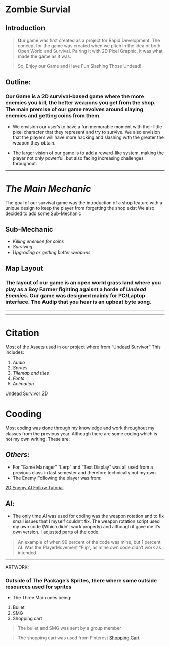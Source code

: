 # **Zombie Survial**
## Introduction
> **O**ur game was first created as a project for Rapid Development. The concept for the game was created when we pitch in the idea of both Open World and Survival. Pairing it with 2D Pixel Graphic, it was what made the game as it was.

>So, Enjoy our Game and Have Fun Slashing Those Undead!

## Outline:
### Our Game is a 2D survival-based game where the more enemies you kill, the better weapons you get from the shop. The main premise of our game revolves around slaying enemies and getting coins from them.
- We envision our user’s to have a fun memorable moment with their little pixel character that they represent and try to survive. We also envision that the players will have more hacking and slashing with the greater the weapon they obtain.
  
-	The larger vision of our game is to add a reward-like system, making the player not only powerful, but also facing increasing challenges throughout.
--- 
# **_The Main Mechanic_** 
The goal of our survival game was the introduction of a shop feature with a unique design to keep the player from forgetting the shop exist
We also decided to add some Sub-Mechanic 

## Sub-Mechanic
-	_Killing enemies for coins_
-	_Surviving_
-	_Upgrading or getting better weapons_

## Map Layout
### The layout of our game is an open world grass land where you play as a **Boy Farmer** fighting agaisnt a horde of **_Undead Enemies._** Our game was designed mainly for PC/Laptop interface. The Audip that you hear is an **upbeat** byte song.

--- 
---

# Citation
Most of the Assets used in our project where from “Undead Survivor” 
This includes: 
1. _Audio_
2. _Sprites_
3. _Tilemap and tiles_
4. _Fonts_
5. _Animation_

[Undead Survivor 2D](https://assetstore.unity.com/packages/2d/undead-survivor-assets-pack-238068)

# Cooding
Most coding was done through my knowledge and work throughout my classes from the previous year. Although there are some coding which is not my own writing.
These are:

## _Others:_
-	For “Game Manager” “Lerp” and “Text Display” was all used from a previous class in last semester and therefore technically not my own
-	The Enemy Following the player was from:
  
[2D Enemy AI Follow Tutorial](https://www.youtube.com/watch?v=2SXa10ILJms)

## **_AI_**:
-	The only time AI was used for coding was the weapon rotation and to fix small issues that I myself couldn’t fix. The weapon rotation script used my own code (Which didn’t work properly) and although it gave me it’s own version. I adjusted parts of the code.
>	An example of when 99 percent of the code was mine, but 1 percent AI. Was the PlayerMovement “Flip”, as mine own code didn’t work as intended
--- 
ARTWORK:
### Outside of The Package’s Sprites, there where some outside resources used for sprites 
-	The Three Main ones being:
1. Bullet
2.	SMG
3.	Shopping cart

> The bullet and SMG was sent by a group member

> The shopping cart was used from Pinterest
> [Shopping Cart](https://ca.pinterest.com/pin/1120903794738591958/)

